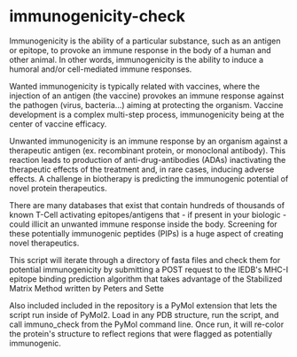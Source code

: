 # immunogenicity-check
Immunogenicity is the ability of a particular substance, such as an antigen or epitope, to provoke an immune response in the body of a human and other animal. In other words, immunogenicity is the ability to induce a humoral and/or cell-mediated immune responses.

Wanted immunogenicity is typically related with vaccines, where the injection of an antigen (the vaccine) provokes an immune response against the pathogen (virus, bacteria...) aiming at protecting the organism. Vaccine development is a complex multi-step process, immunogenicity being at the center of vaccine efficacy.

Unwanted immunogenicity is an immune response by an organism against a therapeutic antigen (ex. recombinant protein, or monoclonal antibody). This reaction leads to production of anti-drug-antibodies (ADAs) inactivating the therapeutic effects of the treatment and, in rare cases, inducing adverse effects. A challenge in biotherapy is predicting the immunogenic potential of novel protein therapeutics.

There are many databases that exist that contain hundreds of thousands of known T-Cell activating epitopes/antigens that - if present in your biologic - could illicit an unwanted immune response inside the body. Screening for these potentially immunogenic peptides (PIPs) is a huge aspect of creating novel therapeutics.

This script will iterate through a directory of fasta files and check them for potential immunogenicity by submitting a POST request to the IEDB's MHC-I epitope binding prediction algorithm that takes advantage of the Stabilized Matrix Method written by Peters and Sette

Also included included in the repository is a PyMol extension that lets the script run inside of PyMol2. Load in any PDB structure, run the script, and call immuno_check from the PyMol command line. Once run, it will re-color the protein's structure to reflect regions that were flagged as potentially immunogenic.

